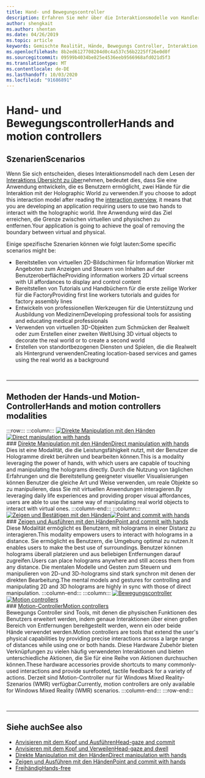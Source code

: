 ```yaml
---
title: Hand- und Bewegungscontroller
description: Erfahren Sie mehr über die Interaktionsmodelle von Handlern und Bewegungs Controllern, die die Grenze zwischen dem virtuellen und dem physischen entfernen können.
author: shengkait
ms.author: shentan
ms.date: 04/26/2019
ms.topic: article
keywords: Gemischte Realität, Hände, Bewegungs Controller, Interaktion, Entwurf
ms.openlocfilehash: 8b2ed6127708204d0c4a537c56b2225ff26e0d0f
ms.sourcegitcommit: 09599b4034be825e4536eeb9566968afd021d5f3
ms.translationtype: MT
ms.contentlocale: de-DE
ms.lasthandoff: 10/03/2020
ms.locfileid: "91686891"
---
```

# <a name="hands-and-motion-controllers"></a><span data-ttu-id="8351d-104">Hand- und Bewegungscontroller</span><span class="sxs-lookup"><span data-stu-id="8351d-104">Hands and motion controllers</span></span>
## <a name="scenarios"></a><span data-ttu-id="8351d-105">Szenarien</span><span class="sxs-lookup"><span data-stu-id="8351d-105">Scenarios</span></span>
<span data-ttu-id="8351d-106">Wenn Sie sich entscheiden, dieses Interaktionsmodell nach dem Lesen der [Interaktions Übersicht zu über](interaction-fundamentals.md)nehmen, bedeutet dies, dass Sie eine Anwendung entwickeln, die es Benutzern ermöglicht, zwei Hände für die Interaktion mit der Holographic World zu verwenden.</span><span class="sxs-lookup"><span data-stu-id="8351d-106">If you choose to adopt this interaction model after reading the [interaction overview](interaction-fundamentals.md), it means that you are developing an application requiring users to use two hands to interact with the holographic world.</span></span> <span data-ttu-id="8351d-107">Ihre Anwendung wird das Ziel erreichen, die Grenze zwischen virtuellen und physischen zu entfernen.</span><span class="sxs-lookup"><span data-stu-id="8351d-107">Your application is going to achieve the goal of removing the boundary between virtual and physical.</span></span>

<span data-ttu-id="8351d-108">Einige spezifische Szenarien können wie folgt lauten:</span><span class="sxs-lookup"><span data-stu-id="8351d-108">Some specific scenarios might be:</span></span>
* <span data-ttu-id="8351d-109">Bereitstellen von virtuellen 2D-Bildschirmen für Information Worker mit Angeboten zum Anzeigen und Steuern von Inhalten auf der Benutzeroberfläche</span><span class="sxs-lookup"><span data-stu-id="8351d-109">Providing information workers 2D virtual screens with UI affordances to display and control content</span></span>
* <span data-ttu-id="8351d-110">Bereitstellen von Tutorials und Handbüchern für die erste zeilige Worker für die Factory</span><span class="sxs-lookup"><span data-stu-id="8351d-110">Providing first line workers tutorials and guides for factory assembly lines</span></span>
* <span data-ttu-id="8351d-111">Entwickeln von professionellen Werkzeugen für die Unterstützung und Ausbildung von Medizinern</span><span class="sxs-lookup"><span data-stu-id="8351d-111">Developing professional tools for assisting and educating medical professionals</span></span>  
* <span data-ttu-id="8351d-112">Verwenden von virtuellen 3D-Objekten zum Schmücken der Realwelt oder zum Erstellen einer zweiten Welt</span><span class="sxs-lookup"><span data-stu-id="8351d-112">Using 3D virtual objects to decorate the real world or to create a second world</span></span> 
* <span data-ttu-id="8351d-113">Erstellen von standortbezogenen Diensten und Spielen, die die Realwelt als Hintergrund verwenden</span><span class="sxs-lookup"><span data-stu-id="8351d-113">Creating location-based services and games using the real world as a background</span></span>

<br>

---

## <a name="hands-and-motion-controllers-modalities"></a><span data-ttu-id="8351d-114">Methoden der Hands-und Motion-Controller</span><span class="sxs-lookup"><span data-stu-id="8351d-114">Hands and motion controllers modalities</span></span>

:::row:::
    :::column:::
       <span data-ttu-id="8351d-115">[![Direkte Manipulation mit den Händen](images/hands-and-controllers-direct-manipulation.jpg)](direct-manipulation.md)</span><span class="sxs-lookup"><span data-stu-id="8351d-115">[![Direct manipulation with hands](images/hands-and-controllers-direct-manipulation.jpg)](direct-manipulation.md)</span></span><br>
       ### <a name="direct-manipulation-with-handsbr"></a>[<span data-ttu-id="8351d-116">Direkte Manipulation mit den Händen</span><span class="sxs-lookup"><span data-stu-id="8351d-116">Direct manipulation with hands</span></span>](direct-manipulation.md)<br>
       <span data-ttu-id="8351d-117">Dies ist eine Modalität, die die Leistungsfähigkeit nutzt, mit der Benutzer die Hologramme direkt berühren und bearbeiten können.</span><span class="sxs-lookup"><span data-stu-id="8351d-117">This is a modality leveraging the power of hands, with which users are capable of touching and manipulating the holograms directly.</span></span> <span data-ttu-id="8351d-118">Durch die Nutzung von täglichen Erfahrungen und die Bereitstellung geeigneter visueller Visualisierungen können Benutzer die gleiche Art und Weise verwenden, um reale Objekte so zu manipulieren, dass Sie mit virtuellen Anwendungen interagieren.</span><span class="sxs-lookup"><span data-stu-id="8351d-118">By leveraging daily life experiences and providing proper visual affordances, users are able to use the same way of manipulating real world objects to interact with virtual ones.</span></span>
    :::column-end:::
    :::column:::
       <span data-ttu-id="8351d-119">[![Zeigen und Bestätigen mit den Händen](images/hands-and-controllers-point-and-commit.jpg)](point-and-commit.md)</span><span class="sxs-lookup"><span data-stu-id="8351d-119">[![Point and commit with hands](images/hands-and-controllers-point-and-commit.jpg)](point-and-commit.md)</span></span><br>
        ### <a name="point-and-commit-with-handsbr"></a>[<span data-ttu-id="8351d-120">Zeigen und Ausführen mit den Händen</span><span class="sxs-lookup"><span data-stu-id="8351d-120">Point and commit with hands</span></span>](point-and-commit.md)<br>
        <span data-ttu-id="8351d-121">Diese Modalität ermöglicht es Benutzern, mit holograms in einer Distanz zu interagieren.</span><span class="sxs-lookup"><span data-stu-id="8351d-121">This modality empowers users to interact with holograms in a distance.</span></span> <span data-ttu-id="8351d-122">Sie ermöglicht es Benutzern, die Umgebung optimal zu nutzen.</span><span class="sxs-lookup"><span data-stu-id="8351d-122">It enables users to make the best use of surroundings.</span></span> <span data-ttu-id="8351d-123">Benutzer können holograms überall platzieren und aus beliebigen Entfernungen darauf zugreifen.</span><span class="sxs-lookup"><span data-stu-id="8351d-123">Users can place holograms anywhere and still access them from any distance.</span></span> <span data-ttu-id="8351d-124">Die mentalen Modelle und Gesten zum Steuern und manipulieren von 2D-und 3D-holograms sind stark synchron mit denen der direkten Bearbeitung.</span><span class="sxs-lookup"><span data-stu-id="8351d-124">The mental models and gestures for controlling and manipulating 2D and 3D holograms are highly in sync with those of direct manipulation.</span></span>
    :::column-end:::
    :::column:::
       <span data-ttu-id="8351d-125">[![Bewegungscontroller](images/hands-and-controllers-motion-controllers.jpg)](motion-controllers.md)</span><span class="sxs-lookup"><span data-stu-id="8351d-125">[![Motion controllers](images/hands-and-controllers-motion-controllers.jpg)](motion-controllers.md)</span></span><br>
       ### <a name="motion-controllersbr"></a>[<span data-ttu-id="8351d-126">Motion-Controller</span><span class="sxs-lookup"><span data-stu-id="8351d-126">Motion controllers</span></span>](motion-controllers.md)<br>
       <span data-ttu-id="8351d-127">Bewegungs Controller sind Tools, mit denen die physischen Funktionen des Benutzers erweitert werden, indem genaue Interaktionen über einen großen Bereich von Entfernungen bereitgestellt werden, wenn ein oder beide Hände verwendet werden.</span><span class="sxs-lookup"><span data-stu-id="8351d-127">Motion controllers are tools that extend the user's physical capabilities by providing precise interactions across a large range of distances while using one or both hands.</span></span> <span data-ttu-id="8351d-128">Diese Hardware Zubehör bieten Verknüpfungen zu vielen häufig verwendeten Interaktionen und bieten unterschiedliche Aktionen, die Sie für eine Reihe von Aktionen durchsuchen können.</span><span class="sxs-lookup"><span data-stu-id="8351d-128">These hardware accessories provide shortcuts to many commonly-used interactions and provide surefooted, tactile feedback for a variety of actions.</span></span> <span data-ttu-id="8351d-129">Derzeit sind Motion-Controller nur für Windows Mixed Reality-Szenarios (WMR) verfügbar.</span><span class="sxs-lookup"><span data-stu-id="8351d-129">Currently, motion controllers are only available for Windows Mixed Reality (WMR) scenarios.</span></span> 
    :::column-end:::
:::row-end:::

<br>

---

## <a name="see-also"></a><span data-ttu-id="8351d-130">Siehe auch</span><span class="sxs-lookup"><span data-stu-id="8351d-130">See also</span></span>
* [<span data-ttu-id="8351d-131">Anvisieren mit dem Kopf und Ausführen</span><span class="sxs-lookup"><span data-stu-id="8351d-131">Head-gaze and commit</span></span>](gaze-and-commit.md)
* [<span data-ttu-id="8351d-132">Anvisieren mit dem Kopf und Verweilen</span><span class="sxs-lookup"><span data-stu-id="8351d-132">Head-gaze and dwell</span></span>](gaze-and-dwell.md)
* [<span data-ttu-id="8351d-133">Direkte Manipulation mit den Händen</span><span class="sxs-lookup"><span data-stu-id="8351d-133">Direct manipulation with hands</span></span>](direct-manipulation.md)
* [<span data-ttu-id="8351d-134">Zeigen und Ausführen mit den Händen</span><span class="sxs-lookup"><span data-stu-id="8351d-134">Point and commit with hands</span></span>](point-and-commit.md)
* [<span data-ttu-id="8351d-135">Freihändig</span><span class="sxs-lookup"><span data-stu-id="8351d-135">Hands-free</span></span>](hands-free.md)
